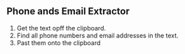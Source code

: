 ## Phone ands Email Extractor

1. Get the text opff the clipboard.
2. Find all phone numbers and email addresses in the text.
3. Past them onto the clipboard


